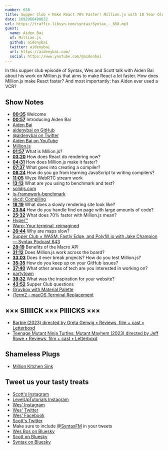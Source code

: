 ```yaml
---
number: 658
title: Supper Club × Make React 70% Faster! Million.js with 18 Year Old Aiden Bai
date: 1692966480632
url: https://traffic.libsyn.com/syntax/Syntax_-_658.mp3
guest:
  name: Aiden Bai
  of: Million.js
  github: aidenybai
  twitter: aidenybai
  url: https://aidenybai.com/
  social: https://www.youtube.com/@aidenbai
---
```


In this supper club episode of Syntax, Wes and Scott talk with Aiden Bai about his work on Million.js that aims to make React a lot faster. How does Million.js make React faster? And most importantly: has Aiden ever used a VCR?

## Show Notes

- **[00:35](#t=00:35)** Welcome
- **[00:57](#t=00:57)** Introducing Aiden Bai
- [Aiden Bai](https://aidenybai.com/)
- [aidenybai on GitHub](https://github.com/aidenybai)
- [@aidenybai on Twitter](https://twitter.com/aidenybai)
- [Aiden Bai on YouTube](https://www.youtube.com/@aidenbai)
- [Million.js](https://million.dev/)
- **[01:57](#t=01:57)** What is Million.js?
- **[03:20](#t=03:20)** How does React do rendering now?
- **[04:31](#t=04:31)** How does Million.js make it faster?
- **[07:37](#t=07:37)** What goes into creating a compiler?
- **[08:24](#t=08:24)** How do you go from learning JavaScript to writing compilers?
- **[11:05](#t=11:05)** Wyze WebRTC stream work
- **[13:13](#t=13:13)** What are you using to benchmark and test?
- [solidjs.com](https://www.solidjs.com/)
- [js-framework-benchmark](https://github.com/krausest/js-framework-benchmark)
- [xkcd: Compiling](https://xkcd.com/303/)
- **[18:19](#t=18:19)** What does a slowly rendering site look like?
- **[23:54](#t=23:54)** How do you handle find on page with large amounts of code?
- **[25:32](#t=25:32)** What does 70% faster with Million.js mean?
- [Hyper™](https://hyper.is/)
- [Warp: Your terminal, reimagined](https://www.warp.dev/)
- **[26:44](#t=26:44)** Why are maps slow?
- [Supper Club × WASM, Fastly Edge, and Polyfill.io with Jake Champion — Syntax Podcast 643](https://syntax.fm/show/643/supper-club-wasm-fastly-edge-and-polyfill-io-with-jake-champion)
- **[28:19](#t=28:19)** Benefits of the Macro API
- **[31:12](#t=31:12)** Does Million.js work across the board?
- **[33:03](#t=33:03)** Does it ever break projects? How do you test Million.js?
- **[35:35](#t=35:35)** How do you keep up on your GitHub issues?
- **[37:40](#t=37:40)** What other areas of tech are you interested in working on?
- [partytown](https://github.com/BuilderIO/partytown)
- **[39:32](#t=39:32)** What was the inspiration for your website?
- **[43:52](#t=43:52)** Supper Club questions
- [Gruvbox with Material Palette](https://github.com/sainnhe/gruvbox-material)
- [iTerm2 - macOS Terminal Replacement](https://iterm2.com/)

## ××× SIIIIICK ××× PIIIICKS ×××

- [Barbie (2023) directed by Greta Gerwig • Reviews, film + cast • Letterboxd](https://letterboxd.com/film/barbie/)
- [Teenage Mutant Ninja Turtles: Mutant Mayhem (2023) directed by Jeff Rowe • Reviews, film + cast • Letterboxd](https://letterboxd.com/film/teenage-mutant-ninja-turtles-mutant-mayhem/)

## Shameless Plugs

- [Million Kitchen Sink](https://sink.million.dev/)

## Tweet us your tasty treats

- [Scott's Instagram](https://www.instagram.com/stolinski/)
- [LevelUpTutorials Instagram](https://www.instagram.com/LevelUpTutorials/)
- [Wes' Instagram](https://www.instagram.com/wesbos/)
- [Wes' Twitter](https://twitter.com/wesbos)
- [Wes' Facebook](https://www.facebook.com/wesbos.developer)
- [Scott's Twitter](https://twitter.com/stolinski)
- Make sure to include [@SyntaxFM](https://twitter.com/SyntaxFM) in your tweets
- [Wes Bos on Bluesky](https://bsky.app/profile/wesbos.com)
- [Scott on Bluesky](https://bsky.app/profile/tolin.ski)
- [Syntax on Bluesky](https://bsky.app/profile/syntax.fm)
